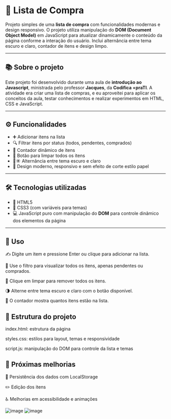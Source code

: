 # 🛒 Lista de Compra

Projeto simples de uma **lista de compra** com funcionalidades modernas e design responsivo. O projeto utiliza manipulação do **DOM (Document Object Model)** em JavaScript para atualizar dinamicamente o conteúdo da página conforme a interação do usuário. Inclui alternância entre tema escuro e claro, contador de itens e design limpo.

---

## 📚 Sobre o projeto

Este projeto foi desenvolvido durante uma aula de **introdução ao Javascript**, ministrada pelo professor **Jacques**, da **Codifica +praTI**. A atividade era criar uma lista de compras, e eu aproveitei para aplicar os conceitos da aula, testar conhecimentos e realizar experimentos em HTML, CSS e JavaScript.

---

## ⚙️ Funcionalidades

- ➕ Adicionar itens na lista  
- 🔍 Filtrar itens por status (todos, pendentes, comprados)  
- 🔢 Contador dinâmico de itens  
- 🧹 Botão para limpar todos os itens  
- 🌙☀️ Alternância entre tema escuro e claro  
- 📱 Design moderno, responsivo e sem efeito de corte estilo papel  

---

## 🛠️ Tecnologias utilizadas

- 📝 HTML5  
- 🎨 CSS3 (com variáveis para temas)  
- 💻 JavaScript puro com manipulação do **DOM** para controle dinâmico dos elementos da página  
---

## 📝 Uso
✍️ Digite um item e pressione Enter ou clique para adicionar na lista.

🔄 Use o filtro para visualizar todos os itens, apenas pendentes ou comprados.

🧹 Clique em limpar para remover todos os itens.

🌗 Alterne entre tema escuro e claro com o botão disponível.

🔢 O contador mostra quantos itens estão na lista.

## 📂 Estrutura do projeto
index.html: estrutura da página

styles.css: estilos para layout, temas e responsividade

script.js: manipulação do DOM para controle da lista e temas

## 🔮 Próximas melhorias
💾 Persistência dos dados com LocalStorage

✏️ Edição dos itens

♿ Melhorias em acessibilidade e animações

![image](https://github.com/user-attachments/assets/2767264d-84e0-4e00-88bc-03b2778ac3c4)
![image](https://github.com/user-attachments/assets/1925ff83-a280-46be-95f6-6bd525301905)

